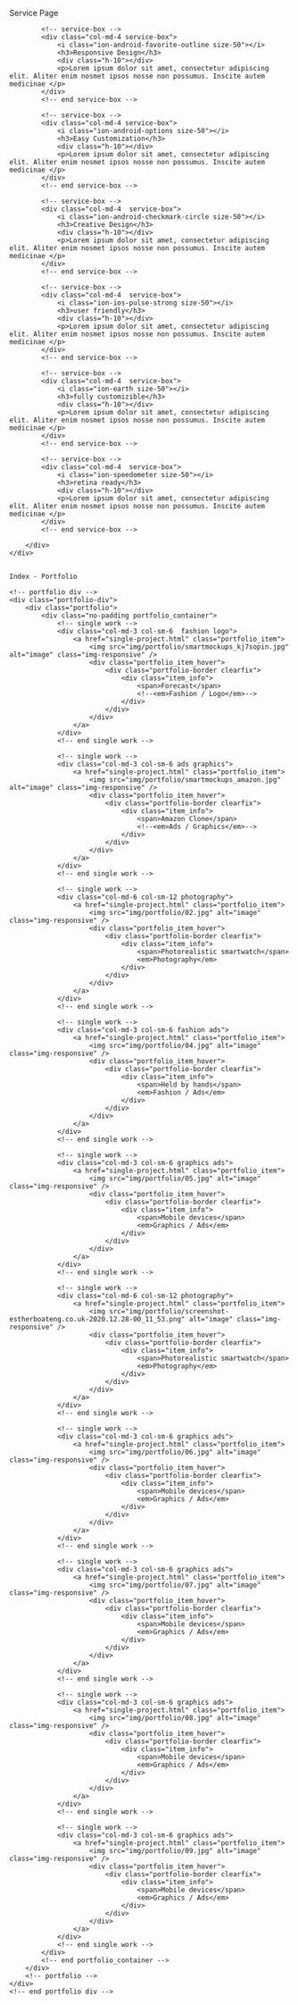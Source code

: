 Service Page

 <div class="clearfix">

            <!-- service-box -->
            <div class="col-md-4 service-box">
                <i class="ion-android-favorite-outline size-50"></i>
                <h3>Responsive Design</h3>
                <div class="h-10"></div>
                <p>Lorem ipsum dolor sit amet, consectetur adipiscing elit. Aliter enim nosmet ipsos nosse non possumus. Inscite autem medicinae </p>
            </div>
            <!-- end service-box -->

            <!-- service-box -->
            <div class="col-md-4 service-box">
                <i class="ion-android-options size-50"></i>
                <h3>Easy Customization</h3>
                <div class="h-10"></div>
                <p>Lorem ipsum dolor sit amet, consectetur adipiscing elit. Aliter enim nosmet ipsos nosse non possumus. Inscite autem medicinae </p>
            </div>
            <!-- end service-box -->

            <!-- service-box -->
            <div class="col-md-4  service-box">
                <i class="ion-android-checkmark-circle size-50"></i>
                <h3>Creative Design</h3>
                <div class="h-10"></div>
                <p>Lorem ipsum dolor sit amet, consectetur adipiscing elit. Aliter enim nosmet ipsos nosse non possumus. Inscite autem medicinae </p>
            </div>
            <!-- end service-box -->

            <!-- service-box -->
            <div class="col-md-4  service-box">
                <i class="ion-ios-pulse-strong size-50"></i>
                <h3>user friendly</h3>
                <div class="h-10"></div>
                <p>Lorem ipsum dolor sit amet, consectetur adipiscing elit. Aliter enim nosmet ipsos nosse non possumus. Inscite autem medicinae </p>
            </div>
            <!-- end service-box -->

            <!-- service-box -->
            <div class="col-md-4  service-box">
                <i class="ion-earth size-50"></i>
                <h3>fully customizible</h3>
                <div class="h-10"></div>
                <p>Lorem ipsum dolor sit amet, consectetur adipiscing elit. Aliter enim nosmet ipsos nosse non possumus. Inscite autem medicinae </p>
            </div>
            <!-- end service-box -->

            <!-- service-box -->
            <div class="col-md-4  service-box">
                <i class="ion-speedometer size-50"></i>
                <h3>retina ready</h3>
                <div class="h-10"></div>
                <p>Lorem ipsum dolor sit amet, consectetur adipiscing elit. Aliter enim nosmet ipsos nosse non possumus. Inscite autem medicinae </p>
            </div>
            <!-- end service-box -->

        </div>
    </div>


    Index - Portfolio

    <!-- portfolio div -->
    <div class="portfolio-div">
        <div class="portfolio">
            <div class="no-padding portfolio_container">
                <!-- single work -->
                <div class="col-md-3 col-sm-6  fashion logo">
                    <a href="single-project.html" class="portfolio_item">
                        <img src="img/portfolio/smartmockups_kj7sopin.jpg" alt="image" class="img-responsive" />
                        <div class="portfolio_item_hover">
                            <div class="portfolio-border clearfix">
                                <div class="item_info">
                                    <span>Forecast</span>
                                    <!--<em>Fashion / Logo</em>-->
                                </div>
                            </div>
                        </div>
                    </a>
                </div>
                <!-- end single work -->

                <!-- single work -->
                <div class="col-md-3 col-sm-6 ads graphics">
                    <a href="single-project.html" class="portfolio_item">
                        <img src="img/portfolio/smartmockups_amazon.jpg" alt="image" class="img-responsive" />
                        <div class="portfolio_item_hover">
                            <div class="portfolio-border clearfix">
                                <div class="item_info">
                                    <span>Amazon Clone</span>
                                    <!--<em>Ads / Graphics</em>-->
                                </div>
                            </div>
                        </div>
                    </a>
                </div>
                <!-- end single work -->

                <!-- single work -->
                <div class="col-md-6 col-sm-12 photography">
                    <a href="single-project.html" class="portfolio_item">
                        <img src="img/portfolio/02.jpg" alt="image" class="img-responsive" />
                        <div class="portfolio_item_hover">
                            <div class="portfolio-border clearfix">
                                <div class="item_info">
                                    <span>Photorealistic smartwatch</span>
                                    <em>Photography</em>
                                </div>
                            </div>
                        </div>
                    </a>
                </div>
                <!-- end single work -->

                <!-- single work -->
                <div class="col-md-3 col-sm-6 fashion ads">
                    <a href="single-project.html" class="portfolio_item">
                        <img src="img/portfolio/04.jpg" alt="image" class="img-responsive" />
                        <div class="portfolio_item_hover">
                            <div class="portfolio-border clearfix">
                                <div class="item_info">
                                    <span>Held by hands</span>
                                    <em>Fashion / Ads</em>
                                </div>
                            </div>
                        </div>
                    </a>
                </div>
                <!-- end single work -->

                <!-- single work -->
                <div class="col-md-3 col-sm-6 graphics ads">
                    <a href="single-project.html" class="portfolio_item">
                        <img src="img/portfolio/05.jpg" alt="image" class="img-responsive" />
                        <div class="portfolio_item_hover">
                            <div class="portfolio-border clearfix">
                                <div class="item_info">
                                    <span>Mobile devices</span>
                                    <em>Graphics / Ads</em>
                                </div>
                            </div>
                        </div>
                    </a>
                </div>
                <!-- end single work -->

                <!-- single work -->
                <div class="col-md-6 col-sm-12 photography">
                    <a href="single-project.html" class="portfolio_item">
                        <img src="img/portfolio/screenshot-estherboateng.co.uk-2020.12.28-00_11_53.png" alt="image" class="img-responsive" />
                        <div class="portfolio_item_hover">
                            <div class="portfolio-border clearfix">
                                <div class="item_info">
                                    <span>Photorealistic smartwatch</span>
                                    <em>Photography</em>
                                </div>
                            </div>
                        </div>
                    </a>
                </div>
                <!-- end single work -->

                <!-- single work -->
                <div class="col-md-3 col-sm-6 graphics ads">
                    <a href="single-project.html" class="portfolio_item">
                        <img src="img/portfolio/06.jpg" alt="image" class="img-responsive" />
                        <div class="portfolio_item_hover">
                            <div class="portfolio-border clearfix">
                                <div class="item_info">
                                    <span>Mobile devices</span>
                                    <em>Graphics / Ads</em>
                                </div>
                            </div>
                        </div>
                    </a>
                </div>
                <!-- end single work -->

                <!-- single work -->
                <div class="col-md-3 col-sm-6 graphics ads">
                    <a href="single-project.html" class="portfolio_item">
                        <img src="img/portfolio/07.jpg" alt="image" class="img-responsive" />
                        <div class="portfolio_item_hover">
                            <div class="portfolio-border clearfix">
                                <div class="item_info">
                                    <span>Mobile devices</span>
                                    <em>Graphics / Ads</em>
                                </div>
                            </div>
                        </div>
                    </a>
                </div>
                <!-- end single work -->

                <!-- single work -->
                <div class="col-md-3 col-sm-6 graphics ads">
                    <a href="single-project.html" class="portfolio_item">
                        <img src="img/portfolio/08.jpg" alt="image" class="img-responsive" />
                        <div class="portfolio_item_hover">
                            <div class="portfolio-border clearfix">
                                <div class="item_info">
                                    <span>Mobile devices</span>
                                    <em>Graphics / Ads</em>
                                </div>
                            </div>
                        </div>
                    </a>
                </div>
                <!-- end single work -->

                <!-- single work -->
                <div class="col-md-3 col-sm-6 graphics ads">
                    <a href="single-project.html" class="portfolio_item">
                        <img src="img/portfolio/09.jpg" alt="image" class="img-responsive" />
                        <div class="portfolio_item_hover">
                            <div class="portfolio-border clearfix">
                                <div class="item_info">
                                    <span>Mobile devices</span>
                                    <em>Graphics / Ads</em>
                                </div>
                            </div>
                        </div>
                    </a>
                </div>
                <!-- end single work -->
            </div>
            <!-- end portfolio_container -->
        </div>
        <!-- portfolio -->
    </div>
    <!-- end portfolio div -->